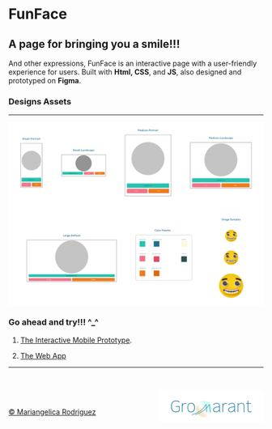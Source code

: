 # FunFace
## A page for bringing you a smile!!!
And other expressions, FunFace is an interactive page with a user-friendly experience for users. Built with **Html, CSS**, and **JS**, also designed and prototyped on **Figma**.
<br>
### Designs Assets
***

<img align="center" src="/images/readme-images/Desing-assets-C.jpg">
<br>

### Go ahead and try!!!   ^_^ 

1. [The Interactive Mobile Prototype](https://www.figma.com/proto/fV01fBdBQbbT5fScqf7ro1/FunFace?page-id=15%3A772&node-id=15%3A1603&viewport=1405%2C576%2C0.12&scaling=scale-down&starting-point-node-id=15%3A1603). 

2. [The Web App](https://gromarant.github.io/FunFace/)

***
<br>

[<img align="right" width="208" height="64" src="/images/readme-images/logo-big-medium-Gromarant-2023.png">](https://www.gromarant.com/)
<br>
<br>
[&copy; Mariangelica Rodriguez](https://www.linkedin.com/in/mariangelica-rodr%C3%ADguez-p%C3%A9rez/)
